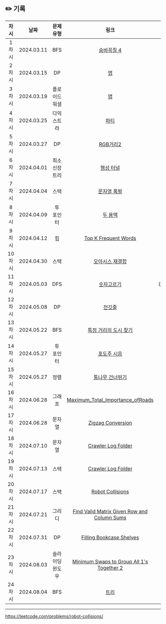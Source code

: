 ## ✏️ 기록   

| 차시 |    날짜    | 문제유형 | 링크 | 풀이 |
|:----:|:---------:|:----:|:-----:|:----:|
| 1차시 | 2024.03.11 |  BFS  | [숨바꼭질 4](https://www.acmicpc.net/problem/13913)  | [#1](https://github.com/AlgoLeadMe/AlgoLeadMe-8/pull/3) |
| 2차시 | 2024.03.15 |  DP  | [앱](https://www.acmicpc.net/problem/7579)  | [#2](https://github.com/AlgoLeadMe/AlgoLeadMe-8/pull/6) |
| 3차시 | 2024.03.19 |  플로이드 워셜  | [앱](https://www.acmicpc.net/problem/7579)  | [#3](https://github.com/AlgoLeadMe/AlgoLeadMe-8/pull/9) |
| 4차시 | 2024.03.25 |  다익스트라  | [파티](https://www.acmicpc.net/problem/1238)  | [#4](https://github.com/AlgoLeadMe/AlgoLeadMe-8/pull/15)|
| 5차시 | 2024.03.27 |  DP  | [RGB거리2](https://www.acmicpc.net/problem/17404)  | [#5](https://github.com/AlgoLeadMe/AlgoLeadMe-8/pull/19)]
| 6차시 | 2024.04.01 |  최소신장트리  | [행성 터널](https://www.acmicpc.net/problem/2887)  | [#6](https://github.com/AlgoLeadMe/AlgoLeadMe-8/pull/24)]
| 7차시 | 2024.04.04 |  스택  | [문자열 폭발](https://www.acmicpc.net/problem/9935)  | [#7](https://github.com/AlgoLeadMe/AlgoLeadMe-8/pull/28)]
| 8차시 | 2024.04.09 |  투 포인터  | [두 용액](https://www.acmicpc.net/problem/2470)  | [#8](https://github.com/AlgoLeadMe/AlgoLeadMe-8/pull/32)]
| 9차시 | 2024.04.12 |  힙  | [Top K Frequent Words](https://leetcode.com/submissions/detail/1180988760/)  | [#9](https://github.com/AlgoLeadMe/AlgoLeadMe-8/pull/28)]
| 10차시 | 2024.04.30 |  스택  | [오아시스 재결합](https://www.acmicpc.net/problem/3015)  | [#10](https://github.com/AlgoLeadMe/AlgoLeadMe-8/pull/40)]
| 11차시 | 2024.05.03 |  DFS  | [숫자고르기](https://www.acmicpc.net/problem/2668)  | [#11](https://github.com/AlgoLeadMe/AlgoLeadMe-8/pull/41]
| 12차시 | 2024.05.08 |  DP  | [전깃줄](https://www.acmicpc.net/problem/2565)  | [#12](https://github.com/AlgoLeadMe/AlgoLeadMe-8/pull/46)]
| 13차시 | 2024.05.22 |  BFS  | [특정 거리의 도시 찾기](https://www.acmicpc.net/problem/18352)  | [#13](https://github.com/AlgoLeadMe/AlgoLeadMe-8/pull/53)]
| 14차시 | 2024.05.27 |  투 포인터  | [포도주 시음](https://www.acmicpc.net/problem/31589)  | [#14](https://github.com/AlgoLeadMe/AlgoLeadMe-8/pull/56)]
| 15차시 | 2024.05.27 |  정렬  | [통나무 건너뛰기](https://www.acmicpc.net/problem/11497)  | [#15](https://github.com/AlgoLeadMe/AlgoLeadMe-8/pull/57)]
| 16차시 | 2024.06.28 |  그래프  | [Maximum_Total_Importance_ofRoads](https://leetcode.com/problems/maximum-total-importance-of-roads/)  | [#16](https://github.com/AlgoLeadMe/AlgoLeadMe-8/pull/63)]
| 17차시 | 2024.06.28 |  문자열  | [Zigzag Conversion](https://leetcode.com/problems/zigzag-conversion/)  | [#17](https://github.com/AlgoLeadMe/AlgoLeadMe-8/pull/64)]
| 18차시 | 2024.07.10 |  문자열  | [Crawler Log Folder](https://leetcode.com/problems/crawler-log-folder/)  | [#18](https://github.com/AlgoLeadMe/AlgoLeadMe-8/pull/64)]
| 19차시 | 2024.07.13 |  스택  | [Crawler Log Folder](https://leetcode.com/problems/reverse-substrings-between-each-pair-of-parentheses/)  | [#19](https://github.com/AlgoLeadMe/AlgoLeadMe-8/pull/72)]
| 20차시 | 2024.07.17 |  스택  | [Robot Collisions](https://leetcode.com/problems/robot-collisions/)  | [#20](https://github.com/AlgoLeadMe/AlgoLeadMe-8/pull/74)]
| 21차시 | 2024.07.21 |  그리디  | [Find Valid Matrix Given Row and Column Sums](https://leetcode.com/problems/find-valid-matrix-given-row-and-column-sums/)  | [#21](https://github.com/AlgoLeadMe/AlgoLeadMe-8/pull/75)]
| 22차시 | 2024.07.31 |  DP  | [Filling Bookcase Shelves](https://leetcode.com/problems/filling-bookcase-shelves/)  | [#22](https://github.com/AlgoLeadMe/AlgoLeadMe-8/pull/81)]
| 23차시 | 2024.08.03 |  슬라이딩 윈도우  | [Minimum Swaps to Group All 1's Together 2](https://leetcode.com/problems/minimum-swaps-to-group-all-1s-together-ii/)  | [#23](https://github.com/AlgoLeadMe/AlgoLeadMe-8/pull/82)]
| 24차시 | 2024.08.04 |  BFS  | [트리](https://www.acmicpc.net/problem/1068)  | [#24](https://github.com/AlgoLeadMe/AlgoLeadMe-8/pull/83)]
---

https://leetcode.com/problems/robot-collisions/

